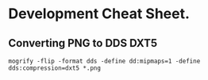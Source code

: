 # Development Cheat Sheet.

## Converting PNG to DDS DXT5

```
mogrify -flip -format dds -define dd:mipmaps=1 -define dds:compression=dxt5 *.png
```
